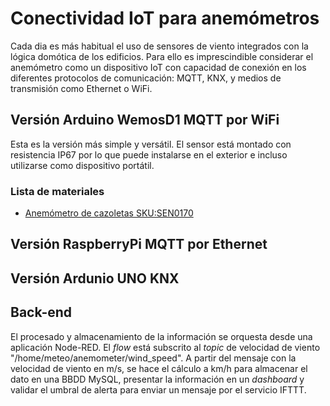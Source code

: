 # Conectividad IoT para anemómetros
Cada dia es más habitual el uso de sensores de viento integrados con la lógica domótica de los edificios. Para ello es imprescindible considerar el anemómetro como un dispositivo IoT con capacidad de conexión en los diferentes protocolos de comunicación: MQTT, KNX, y medios de transmisión como Ethernet o WiFi.

## Versión Arduino WemosD1 MQTT por WiFi
Esta es la versión más simple y versátil. El sensor está montado con resistencia IP67 por lo que puede instalarse en el exterior e incluso utilizarse como dispositivo portátil.

### Lista de materiales
- [Anemómetro de cazoletas SKU:SEN0170](https://www.dfrobot.com/search-SEN0170.html)

## Versión RaspberryPi MQTT por Ethernet

## Versión Ardunio UNO KNX

## Back-end
El procesado y almacenamiento de la información se orquesta desde una aplicación Node-RED. El _flow_ está subscrito al _topic_ de velocidad de viento "/home/meteo/anemometer/wind_speed". A partir del mensaje con la velocidad de viento en m/s, se hace el cálculo a km/h para almacenar el dato en una BBDD MySQL, presentar la información en un _dashboard_ y validar el umbral de alerta para enviar un mensaje por el servicio IFTTT.
